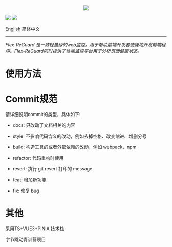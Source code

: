 <div style="text-align: center">
  <image src="https://s1.328888.xyz/2022/08/09/0S3h5.png"></image>
</div>

![](https://shields.io/badge/Framework-VUE-green?logo=vue.js&style=flat-square)
![](https://shields.io/badge/Language-Typescript-blue?logo=Typescript&style=flat-square)

[English]() 简体中文 

<hr/>




*Flex-ReGuard 是一款轻量级的web监控，用于帮助前端开发者便捷地开发前端程序。Flex-ReGuard同时提供了性能监控平台用于分析页面健康状态。*

# 使用方法

# Commit规范

请详细说明commit的类型，具体如下:

- docs:     只改动了文档相关的内容

- style:    不影响代码含义的改动，例如去掉空格、改变缩进、增删分号
- build:    构造工具的或者外部依赖的改动，例如 webpack，npm
- refactor: 代码重构时使用
- revert:   执行 git revert 打印的 message
- feat:     增加新功能
- fix:      修复 bug

# 其他

采用TS+VUE3+PINIA 技术栈

字节跳动青训营项目